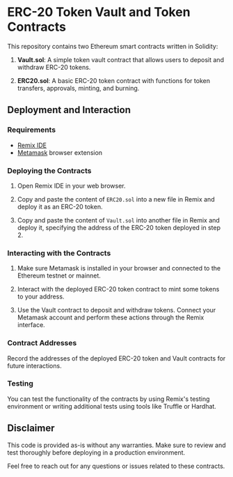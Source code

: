 # ERC-20 Token Vault and Token Contracts

This repository contains two Ethereum smart contracts written in Solidity:

1. **Vault.sol**: A simple token vault contract that allows users to deposit and withdraw ERC-20 tokens.

2. **ERC20.sol**: A basic ERC-20 token contract with functions for token transfers, approvals, minting, and burning.

## Deployment and Interaction

### Requirements

- [Remix IDE](https://remix.ethereum.org/)
- [Metamask](https://metamask.io/) browser extension

### Deploying the Contracts

1. Open Remix IDE in your web browser.

2. Copy and paste the content of `ERC20.sol` into a new file in Remix and deploy it as an ERC-20 token.

3. Copy and paste the content of `Vault.sol` into another file in Remix and deploy it, specifying the address of the ERC-20 token deployed in step 2.

### Interacting with the Contracts

1. Make sure Metamask is installed in your browser and connected to the Ethereum testnet or mainnet.

2. Interact with the deployed ERC-20 token contract to mint some tokens to your address.

3. Use the Vault contract to deposit and withdraw tokens. Connect your Metamask account and perform these actions through the Remix interface.

### Contract Addresses

Record the addresses of the deployed ERC-20 token and Vault contracts for future interactions.

### Testing

You can test the functionality of the contracts by using Remix's testing environment or writing additional tests using tools like Truffle or Hardhat.

## Disclaimer

This code is provided as-is without any warranties. Make sure to review and test thoroughly before deploying in a production environment.

Feel free to reach out for any questions or issues related to these contracts.
